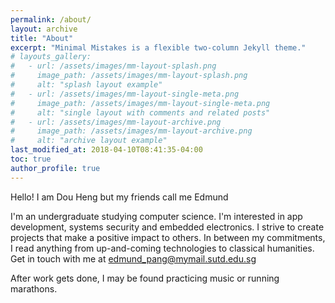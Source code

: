 ```yaml
---
permalink: /about/
layout: archive
title: "About"
excerpt: "Minimal Mistakes is a flexible two-column Jekyll theme."
# layouts_gallery:
#   - url: /assets/images/mm-layout-splash.png
#     image_path: /assets/images/mm-layout-splash.png
#     alt: "splash layout example"
#   - url: /assets/images/mm-layout-single-meta.png
#     image_path: /assets/images/mm-layout-single-meta.png
#     alt: "single layout with comments and related posts"
#   - url: /assets/images/mm-layout-archive.png
#     image_path: /assets/images/mm-layout-archive.png
#     alt: "archive layout example"
last_modified_at: 2018-04-10T08:41:35-04:00
toc: true
author_profile: true
---
```


Hello! I am Dou Heng but my friends call me Edmund

I'm an undergraduate studying computer science. I'm interested in app development, systems security and embedded electronics. I strive to create projects that make a positive impact to others. In between my commitments, I read anything from up-and-coming technologies to classical humanities. Get in touch with me at [edmund_pang@mymail.sutd.edu.sg](edmund_pang@mymail.sutd.edu.sg)

After work gets done, I may be found practicing music or running marathons.